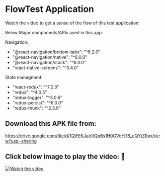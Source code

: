 # FlowTest Application

Watch the video to get a sense of the flow of this test application:

Below Major components/APIs used in this app:

Navigation:
- "@react-navigation/bottom-tabs": "^6.2.0"
- "@react-navigation/native": "^6.0.0"
- "@react-navigation/stack": "^6.0.0"
- "react-native-screens": "^3.4.0"

State managment:
- "react-redux": "^7.2.3"
- "redux": "^4.0.5"
- "redux-logger": "^3.0.6"
- "redux-persist": "^6.0.0"
- "redux-thunk": "^2.3.0"

## Download this APK file from:
https://drive.google.com/file/d/1QjFEKJaIrVQp6s1H0GVdHT6_eQYtZRwi/view?usp=sharing 

## Click below image to play the video: 🎥
 
 [![Watch the video](https://i.imgur.com/Bu8CLdh.png)](https://youtu.be/S_UFHt6eBJg)
